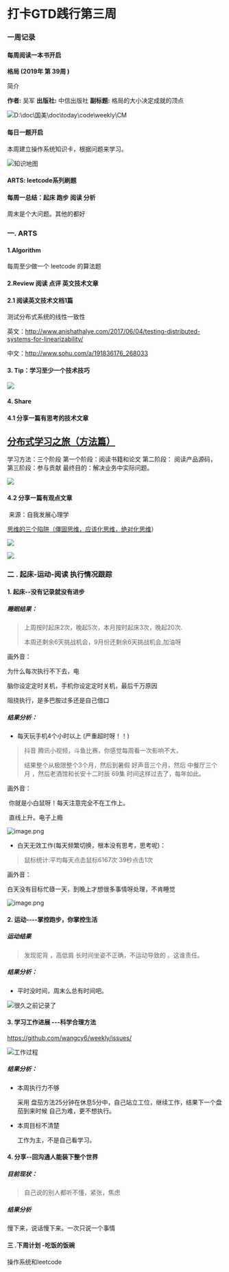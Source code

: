 # 打卡GTD践行第三周 



### 一周记录



#### 每周阅读一本书开启



**格局 (2019年 第 39周 )**

简介

**作者:** 吴军
**出版社:** 中信出版社
**副标题:** 格局的大小决定成就的顶点

![D:\doc\国美\doc\today\code\weekly\CM](https://img3.doubanio.com/view/subject/l/public/s33461495.jpg)




#### 每日一题开启

本周建立操作系统知识卡，根据问题来学习。



![知识地图](https://upload-images.jianshu.io/upload_images/1837968-5aa333adf92c4622.png?imageMogr2/auto-orient/strip%7CimageView2/2/w/1240)



#### ARTS: leetcode系列刷题



#### 每周一总结：起床 跑步 阅读 分析

周末是个大问题。其他的都好



### 一. ARTS


#### 1.Algorithm

每周至少做一个 leetcode 的算法题



#### 2.Review 阅读 点评 英文技术文章

#### 2.1 阅读英文技术文档1篇

测试分布式系统的线性一致性

英文：http://www.anishathalye.com/2017/06/04/testing-distributed-systems-for-linearizability/

中文：http://www.sohu.com/a/191836176_268033





#### 3. Tip：学习至少一个技术技巧

![](https://mmbiz.qpic.cn/mmbiz_png/2H3gcc9GEbuSTnJ3QDR7ku16VekPRMJuw4e3oH7zU6zDlIIkFBjAXePVh8mQ3znUnAUia7cPnl4uIPux5HicA24Q/640?wx_fmt=png&tp=webp&wxfrom=5&wx_lazy=1&wx_co=1)


#### 4.  Share


#### 4.1 分享一篇有思考的技术文章



## [分布式学习之旅（方法篇）](https://mp.weixin.qq.com/s/7CRAI3fzNAS3rIjoiYJDmw)

学习方法：三个阶段
第一个阶段：阅读书籍和论文
第二阶段： 阅读产品源码，
第三阶段：参与贡献
最终目的：解决业务中实际问题。

![](https://mmbiz.qpic.cn/mmbiz_jpg/2H3gcc9GEbtw5D69cgFog5RAA7Hia77jHZ3TwgL4PmPssiaZEDOyNnSGgIIMdIS4HRFniajl1Goa8sicNo0uSh7SOA/640?wx_fmt=jpeg&tp=webp&wxfrom=5&wx_lazy=1&wx_co=1)





 #### 4.2 分享一篇有观点文章 

​    来源：自我发展心理学



[思维的三个陷阱（僵固思维，应该化思维，绝对化思维](https://mp.weixin.qq.com/s/Ug9p7Di4mgRMAnS3YcR0iw)）

![](../images/201909/640.webp)

![](../images/201909/640-1569743185908.webp)

### 二 . 起床-运动-阅读 执行情况跟踪


#### 1. 起床--没有记录就没有进步
##### 睡眠结果：

> 上周按时起床2次，晚起5次，本月按时起床3次，晚起20次.
>
> 本周还剩余6天挑战机会，9月份还剩余6天挑战机会,加油呀



画外音：

为什么每次执行不下去，电

脑你设定定时关机，手机你设定定时关机，最后千万原因

阻挠执行，是多巴胺过多还是自己借口



##### 结果分析：



- 每天玩手机4个小时以上  (严重超时呀！！)

> 抖音 腾讯小视频，斗鱼比赛，你感觉每周看一次影响不大，
>
> 结果整个从极限整个3个月，然后到暑假 好声音三个月，然后 中餐厅三个月 ，然后老酒馆和长安十二时辰 69集 时间这样过去了，每年如此。



画外音：

​      你就是小白鼠呀！每天注意完全不在工作上。

​      直线上升。电子上瘾



![image.png](../images/201909/1837968-b50242ec827ba46f.png)





- 白天无效工作(每天频繁切换，根本没有思考，思考呢)：

> 鼠标统计:平均每天点击鼠标6167次 39秒点击1次



画外音：

 白天没有目标忙碌一天，到晚上才想很多事情呀处理，不肯睡觉



![image.png](../images/201909/1837968-00f9dc00704e105a.png)





#### 2. 运动----掌控跑步，你掌控生活
##### 运动结果

> 发现驼背 ，高低肩 长时间坐姿不正确，不运动导致的  。这谁责任。





##### 结果分析：

- 平时没时间，周末么总有时间吧。



![很久之前记录了](https://upload-images.jianshu.io/upload_images/1837968-8ba4b4ffd846ffed.png?imageMogr2/auto-orient/strip%7CimageView2/2/w/1240)


#### 3.  学习工作进展 ---科学合理方法

 https://github.com/wangcy6/weekly/issues/

![工作过程](https://upload-images.jianshu.io/upload_images/1837968-5b6099d4580381f3.png?imageMogr2/auto-orient/strip%7CimageView2/2/w/1240)

##### 结果分析：

- 本周执行力不够

  采用 盘茄方法25分钟在休息5分中，自己站立工位，继续工作，结果下一个盘茄到来时候 自己为难，更不想执行。

- 本周目标不清楚

  工作为主，不是自己看学习。

#### 4. 分享--回沟通人能装下整个世界

##### 目前现状：

> 自己说的别人都听不懂，紧张，焦虑 
>



##### 结果分析

慢下来，说话慢下来。一次只说一个事情





#### 三 .下周计划 -吃饭的饭碗

操作系统和leetcode

